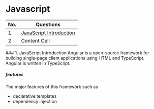 # Javascript

| No.| Questions    |
| -------------    | ------------- |
| 1  | [JavaScript Introduction](#JavaScript_Introduction)  |
| 2  | Content Cell  |

<span id="JavaScript_Introduction">
### 1. JavaScript Introduction
Angular is a open-source  framework for building single-page client applications using HTML and TypeScript.
Angular is written in TypeScript.
  
  </span>


##### features
The major features of this framework such as 
 * declarative templates
 * dependency injection
